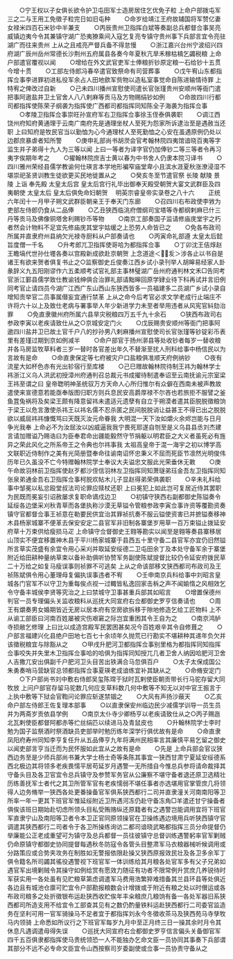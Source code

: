 <!-- { "loadSidebar": true } -->
　　○宁王权以子女俱长欲令护卫屯田军士造房居住乞优免子粒  上命户部拨屯军三之二与王用工免徵子粒完日如旧屯种
　　○命岁给靖江王府故辅国将军赞亿妻女禄米四百石米钞中半兼支
　　○丙辰贵州卫指挥白斌等奏副总兵都督佥事吴亮威镇边夷今令其兼镇守湖广恐夷獠乘间入寇乞复亮专镇守贵州事下兵部言宜令亮驻湖广而往来贵州  上从之且戒亮严督兵备不得怠慢
　　○浙江嘉兴台州宁波绍兴四府湖广辰州岳州常德长沙荆州五府属县各奏今年夏秋亢旱禾稼枯槁乞蠲税粮  上命户部遣官覆视以闻
　　○增给在外文武官吏军士俸粮折钞原定粮一石给钞十五贯今增十贯
　　○工部左侍郎冯春卒遣官致祭命有司营葬事
　　○戊午宥山东都指挥佥事李进罪初进私役军余占人田地歛军赀物以造私室事觉命自陈进输情待罪  上特宥之俾改过自新
　　○己未四川播州宣慰使司遣长官张瑾贵州安顺州等衙门遣把事阿遨盐井卫土官舍人八八剌麻等贡马及方物赐绢钞如例
　　○命故四川行都司都指挥使陈荣子纲袭为指挥使广西都司都指挥同知陈全子海袭为指挥佥事
　　○孝陵卫指挥佥事崇旺孙宣府军右卫指挥佥事徐玉侄泰俱袭职
　　○调江西饶州府知府黄通理于云南广南府先是通理坐杖人至死为怨家所诉逮治至是遇赦当还职  上曰知府是牧民官当以勤恤为心今通理杖人至死勤恤之心安在虽遇原例仍处以边郡庶暴虐者知所警
　　○庚申礼部尚书胡濙会官考翰林院四夷馆谙晓百夷等字监生并子弟得十九人为三等以闻  上曰一等者为译字官仍加俸钞二等三等者令再习夷字俟期年考之
　　○擢翰林院庶吉士黄以春为中书舍人仍隶本院习译书
　　○四川雅州荣经县儒学教谕何仕瑛言本学地形褊窄庙堂卑小且滨水涯夏秋涨潦浸湿不堪崇祀圣贤训教生徒欲更买民地徙置从之
　　○癸亥冬至节遣官祭  长陵  献陵  景陵  上诣  奉先殿  太皇太后宫  皇太后宫行礼毕出御奉天殿受朝贺大宴文武群臣及四夷朝使  太皇太后  皇太后俱免命妇朝贺
　明英宗睿皇帝实录卷之八十六
　　正统六年闰十一月甲子朔文武群臣朝亲王于奉天门东廊
　　○召四川右布政使李敩为吏部左侍郎仍食从二品俸
　　○乙丑狭西临洮府僧纲司宝塔等寺都纲剌麻已什三丹等贡马及佛像铜塔舍利赐钞币等物
　　○南京工部奏国子监请修庙庑堂宇之朽者然会计物料不足宜先修庙庑其堂宇姑缓之上恐劳人命皆已之
　　○免各布政司所属并直隶府州县纳欠光禄寺厨料从户部奏请也
　　○丙寅命礼部遵  太皇太后懿旨度僧一千名
　　○升考郎兀卫指挥使哥哈为都指挥佥事
　　○丁卯沈王佶焞赵王瞻塙代世孙仕壥各奏以宫殿新成欲赴京朝贺  上念道途＜叐＞涉各止以书自是诸王有欲来贺者俱复书止之○监察御史丘俊奏江西乡试小录刊举人胡皞易经家人卦彖辞义九五阳刚谬作六五柔顺考试官礼部主事林璧湖广岳州府通判林文禾□告同考官浙江鄞县儒学致仕教谕钱绅俱合治罪礼部请黜皞回原学肄业待下科再试并言旧例同考官止请四员今湖广江西广东山西山东狭西皆多一员福建多二员湖广乡试小录自增知贡举官二员事属僣妄宜通行禁革  上从之命今后考官必求文学老成行止端庄不许将六十以上及致仕老病与署事举人年少新进学力未至者举用违者从风宪官紏劾治罪
　　○免直隶徽州府所属六县旱灾税粮四万五千九十余石
　　○狭西布政司右参政李寅以老疾请致仕从之○京城安定门火
　　○戊辰赐贵安顺州等衙门把事阿遨四川盐井卫已故土官千户八的抄孙男八剌麻播州宣慰使司长官张瑾等钞锭彩币表里有差瑾过期到京如例减半
　　○命户部官于扬州漷县等处收钞者每岁一替收粮并各马房监牧草料者三岁一替时各官差出年久不替渐至扰人刑科给事中杨信民以为言故有是命
　　○命直隶保定等七府被灾户口盐粮俱准顺天府例纳钞
　　○夜有流星大如杯色赤有光出轸宿行至库楼
　　○己巳赠故翰林院待制王祎为翰林学士祎浙江义乌人洪武初授漳州府通判召总裁元书成擢待制遣奉诏至云南抚谕元宗室梁王祎至谓之曰  皇帝聦明神圣统驭万方天命人心所归惟尔有众僻在西南未被声教故遣使来宣德意若能亟奉版图归职方则兵息民安高爵厚禄不尔吝也若旅拒不服譬之釜鱼罝兔祸将及矣梁王颇有降意留祎未遣适元遗孽有自立于朔漠者遣其臣脱脱徵粮饷于梁王以危言激使杀祎王以祎名儒不忍杀匿之民间脱脱诮让益甚王不得已出之脱脱欲以威屈祎祎慷慨骂曰天既灭汝元命眷我  大明混一天下汝如爝火余烬岂能与日月争光我奉  上命必不为汝屈汝以凶威逼我我宁畏死耶遂自刎至是义乌县县丞刘杰建言请加赠谥乃赐诰曰为臣奉君命出疆能毅然守节捐躯以明君臣之大义者虽死必有旌异之荣此风化之所系帝王之令典也尔祎事我  太祖高皇帝于混一海宇之初以博学高文联职近侍制作之美有光简册暨奉命往谕南诏怀忠秉义不屈而死臣节凛然光明俊伟历年已久虽没不亡今特赠翰林院学士奉议大夫谥忠文服此光荣垂休无斁
　　○庚午命故羽林前卫指挥使赵歹都沙侄信羽林左卫指挥同知萧璲弟珏金吾左卫指挥同知张泉弟通金吾右卫指挥佥事柯脱欢帖木儿子显赵得弟荣俱袭职
　　○辛未礼科给事中邹冕以私忿殴堂叔法司论罪应赎杖还职  上曰冕犯上如此岂可复居近侍其罢职为民既而冕妄引诏赦屡求复职命谪戍边卫
　　○初镇守狭西右副都御史陈镒奏令延绥各边堡采刈秋青草而各堡执称沙漠无草镒令管粮参政李寅佥事许资等覆勘资奏镇守官都督佥事王祯意在勒要民供宜治其罪祯抗奏不服云镒使资害已并摭镒奏移神木县杨家城寨不便革去保安安定二县官军非旧制各寨堡岁用草一百万束镒止拨延安府草十万束供给瘦损马疋  上命镇守佥督御史王翱等勘实以闻至是翱等奏县寨移居山顶实不便宜移置神木县于平川杨家城寨于县西五十里守备二县官军亦宜仍旧然镒所言草实茂盛有余宜令用心采刈并取延安绥德二卫屯田余丁及本处守备军余于寨堡附近给田耕种量纳草束以备补助俱听协赞军务副使陈斌提督比较仍令延安府拨民草二十万给之如复马瘦误事则祯罪不可逃矣  上从之命该部移文狭西都司布政司及王祯陈斌俱令用心董理母复偏执误事违者不宥
　　○壬申南京兵科给事中刘昭言皇城各门官军不以守卫为重每俟点视一过輙皆私逸回家击柝之声不闻媮惰之风相效乞令守备丰城侯李贤等究治之上曰禁城守卫事甚重兵部其如昭言
　　○增置保德州判官一员专理偏头关监收粮料从巡抚大同宣府右佥都御史罗亨信奏请也
　　○周王有爝奏男女婚期皆近无房以居本府有空房欲拆移于隙地修造乞给工匠物料  上不从谕工部臣曰河南百姓屡被灾伤艰窘之际岂宜重困其令王自为之
　　○南京鸿胪寺损敝乞修理  上曰比以成造宫殿军民罢困甚矣况今百姓艰辛其令自修葺之
　　○户部言福建兴化县绝户田地七百七十余顷年久抛荒已行勘实不堪耕种其递年负欠并该徵税粮宜与除豁从之
　　○甲戌升肥河卫都指挥佥事别里格为都指挥同知指挥佥事咬失并失里木卫指挥佥事哈的哈俱为指挥同知授兀几者卫舍人纳因哈肥河卫舍人吉撒兀安出俱副千户肥河卫头目苦出铁满合马忽俱百户
　　○太子太保成国公朱勇奏哨马营缺官总领都指挥佥事夏瑛老成谙练宜补其缺从之
　　○命脩安定门
　　○下户部尚书刘中敷右侍郎吴玺陈瑺于狱时瓦剌使臣朝贡带长行马驼存留大同牧放  上问户部官存留马驼数几何应支草料数几何中敷等不知无以对中官王振言于  上执中敷等下狱会官鞫问论罪应斩遂禁锢之
　　○大风有声扬沙蔽天
　　○乙亥命户部左侍郎王佐复理本部事
　　○以直隶保安州临边民少减儒学训导一员生员并为两斋岁贡依县学例
　　○南京太仆寺少卿杨亨以老疾请致仕从之○丙子赐迤北瓦剌使臣都督阿都赤等纻丝绢匹以续进马及青鼠皮也
　　○升翰林院学士李时勉为国子监祭酒时祭酒缺员吏部举时勉历练年深学行俱优故有是命
　　○命直隶凤阳府寿州同知李亨复任升从五品俸亨九年将满州民相率言其廉慎平易乞留之御史以闻吏部言亨当迁而为民怀服如此宜从之故有是命
　　○先是  上命兵部会官议狭西边务至是少师兵部尚书兼大学士杨士奇等条陈其事宜一狭西甘肃宁夏延安绥德系西北极边其将领多老疾畏懦平居苟延岁月遇警一无所措自今惟总兵参将请命裁择其守备头目及各卫官宜令总兵镇守及参赞军务官从公廉察不堪守备者退还原卫选精壮历练善抚军士者代之其卫所管军官有老疾懦弱不堪任事者亦选堪用官掌管庶几将领得人边务脩举一狭西各处更番操备官军俱系狭西都行二司并直隶潼关河南南阳等卫所率一年一更其下班官军惟延绥附近卫所遇河冻仍赴守备冻角□羊遣还甘宁操备者俱俟该班日期始赴切虑所领头目私受贿赂纵还原籍者有之遇警岂能调用宜将下班官军直隶宁山及南阳等卫者令本卫正官同原领操官在卫操练遇边境用兵听狭西镇守官调遣其狭西都行二司者令于各卫所操练询访二都司谙晓武略都指挥三员分命提督仍举廉能公正老成重望可为镇守及总兵都督一员往彼镇守总督训练遇警躬率官军剿贼仍命原镇守都御史协同提督每遇秋冬防寇令各管头目整肃军马衣粮器械听候调用或分路策应或合势夹攻务在制胜如无警报依限赴操又狭西原报效民壮及各卫多余军丁俱令籍名所司蠲其徭役遇警视下班官军一体训练给其月粮各处官军多有父子兄弟如遇官军出境剿贼令其操守如例给赏有愿效力随征有功者不限常例升赏庶几养锐待时军获实用一各处虽有见贮粮草第虑调遣军马费用浩繁猝难措备其兰县环县等处俱近各边且有城池仓廪可贮宜令户部勘报粮数会计增拨或于附近有粮之处以时儧运或各布政司粮多之处折徵银布运赴狭西收贮俟年丰籴粮庶几粮饷有备一各处军器旧系狭西都司所造支用不给宜令工部查其见有之数仍酌量铁料运赴狭西都行二司委官监造务在坚利可用一官军骑操马不足者宜于都指挥刘永今冬徵收茶马及狭西苑马寺孳牧马内领骑  上命悉如所议行之下班官军每岁九月中至正月终三日一操其余时月令其休息凡遇调遣毋得失误
　　○巡抚大同宣府右佥都御史罗亨信言偏头关备御官军四千五百俱隶都指挥使马贵统领恐一人不能独办乞命文臣一员协同其事奏下兵部谓其部分不远不必专命文臣宜令山西按察司岁委副使或佥事一员协责守备从之
